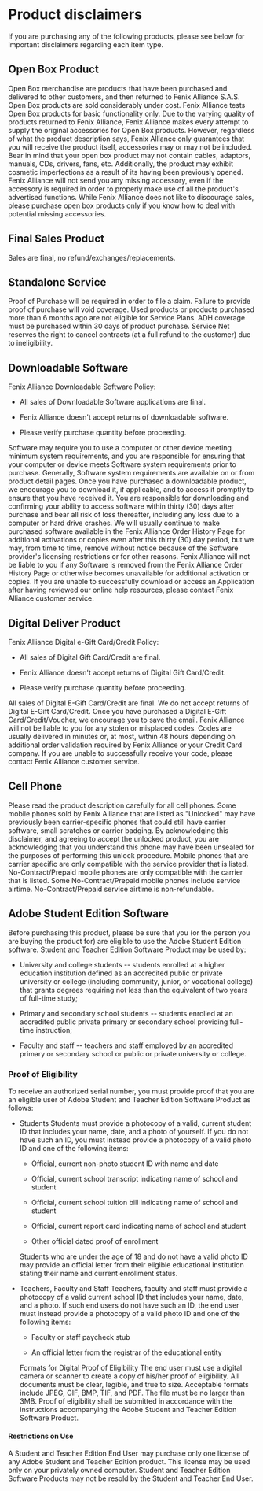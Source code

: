 # Product disclaimers

If you are purchasing any of the following products, please see below for important disclaimers regarding each item type.

## Open Box Product

Open Box merchandise are products that have been purchased and delivered to other customers, and then returned to Fenix Alliance S.A.S. Open Box products are sold considerably under cost. Fenix Alliance tests Open Box products for basic functionality only. Due to the varying quality of products returned to Fenix Alliance, Fenix Alliance makes every attempt to supply the original accessories for Open Box products. However, regardless of what the product description says, Fenix Alliance only guarantees that you will receive the product itself, accessories may or may not be included. Bear in mind that your open box product may not contain cables, adaptors, manuals, CDs, drivers, fans, etc. Additionally, the product may exhibit cosmetic imperfections as a result of its having been previously opened. Fenix Alliance will not send you any missing accessory, even if the accessory is required in order to properly make use of all the product's advertised functions. While Fenix Alliance does not like to discourage sales, please purchase open box products only if you know how to deal with potential missing accessories.

## Final Sales Product

Sales are final, no refund/exchanges/replacements.

## Standalone Service

Proof of Purchase will be required in order to file a claim. Failure to provide proof of purchase will void coverage. Used products or products purchased more than 6 months ago are not eligible for Service Plans. ADH coverage must be purchased within 30 days of product purchase. Service Net reserves the right to cancel contracts (at a full refund to the customer) due to ineligibility.

## Downloadable Software

Fenix Alliance Downloadable Software Policy:

-   All sales of Downloadable Software applications are final.

-   Fenix Alliance doesn't accept returns of downloadable software.

-   Please verify purchase quantity before proceeding.

Software may require you to use a computer or other device meeting minimum system requirements, and you are responsible for ensuring that your computer or device meets Software system requirements prior to purchase. Generally, Software system requirements are available on or from product detail pages. Once you have purchased a downloadable product, we encourage you to download it, if applicable, and to access it promptly to ensure that you have received it. You are responsible for downloading and confirming your ability to access software within thirty (30) days after purchase and bear all risk of loss thereafter, including any loss due to a computer or hard drive crashes. We will usually continue to make purchased software available in the Fenix Alliance Order History Page for additional activations or copies even after this thirty (30) day period, but we may, from time to time, remove without notice because of the Software provider's licensing restrictions or for other reasons. Fenix Alliance will not be liable to you if any Software is removed from the Fenix Alliance Order History Page or otherwise becomes unavailable for additional activation or copies. If you are unable to successfully download or access an Application after having reviewed our online help resources, please contact Fenix Alliance customer service.

## Digital Deliver Product

Fenix Alliance Digital e-Gift Card/Credit Policy:

-   All sales of Digital Gift Card/Credit are final.

-   Fenix Alliance doesn't accept returns of Digital Gift Card/Credit.

-   Please verify purchase quantity before proceeding.

All sales of Digital E-Gift Card/Credit are final. We do not accept returns of Digital E-Gift Card/Credit. Once you have purchased a Digital E-Gift Card/Credit/Voucher, we encourage you to save the email. Fenix Alliance will not be liable to you for any stolen or misplaced codes. Codes are usually delivered in minutes or, at most, within 48 hours depending on additional order validation required by Fenix Alliance or your Credit Card company. If you are unable to successfully receive your code, please contact Fenix Alliance customer service.

## Cell Phone

Please read the product description carefully for all cell phones. Some mobile phones sold by Fenix Alliance that are listed as "Unlocked" may have previously been carrier-specific phones that could still have carrier software, small scratches or carrier badging. By acknowledging this disclaimer, and agreeing to accept the unlocked product, you are acknowledging that you understand this phone may have been unsealed for the purposes of performing this unlock procedure. Mobile phones that are carrier specific are only compatible with the service provider that is listed. No-Contract/Prepaid mobile phones are only compatible with the carrier that is listed. Some No-Contract/Prepaid mobile phones include service airtime. No-Contract/Prepaid service airtime is non-refundable.

## Adobe Student Edition Software

Before purchasing this product, please be sure that you (or the person you are buying the product for) are eligible to use the Adobe Student Edition software. Student and Teacher Edition Software Product may be used by:

-   University and college students -- students enrolled at a higher education institution defined as an accredited public or private university or college (including community, junior, or vocational college) that grants degrees requiring not less than the equivalent of two years of full-time study;

-   Primary and secondary school students -- students enrolled at an accredited public private primary or secondary school providing full-time instruction;

-   Faculty and staff -- teachers and staff employed by an accredited primary or secondary school or public or private university or college.

### Proof of Eligibility

To receive an authorized serial number, you must provide proof that you are an eligible user of Adobe Student and Teacher Edition Software Product as follows:

- Students Students must provide a photocopy of a valid, current student ID that includes your name, date, and a photo of yourself. If you do not have such an ID, you must instead provide a photocopy of a valid photo ID and one of the following items:

    -   Official, current non-photo student ID with name and date

    -   Official, current school transcript indicating name of school and student

    -   Official, current school tuition bill indicating name of school and student

    -   Official, current report card indicating name of school and student

    -   Other official dated proof of enrollment

    Students who are under the age of 18 and do not have a valid photo ID may provide an official letter from their eligible educational institution stating their name and current enrollment status.

- Teachers, Faculty and Staff Teachers, faculty and staff must provide a photocopy of a valid current school ID that includes your name, date, and a photo. If such end users do not have such an ID, the end user must instead provide a photocopy of a valid photo ID and one of the following items:

    -   Faculty or staff paycheck stub

    -   An official letter from the registrar of the educational entity

    Formats for Digital Proof of Eligibility The end user must use a digital camera or scanner to create a copy of his/her proof of eligibility. All documents must be clear, legible, and true to size. Acceptable formats include JPEG, GIF, BMP, TIF, and PDF. The file must be no larger than 3MB. Proof of eligibility shall be submitted in accordance with the instructions accompanying the Adobe Student and Teacher Edition Software Product.

 #### Restrictions on Use
A Student and Teacher Edition End User may purchase only one license of any Adobe Student and Teacher Edition product. This license may be used only on your privately owned computer. Student and Teacher Edition Software Products may not be resold by the Student and Teacher End User.